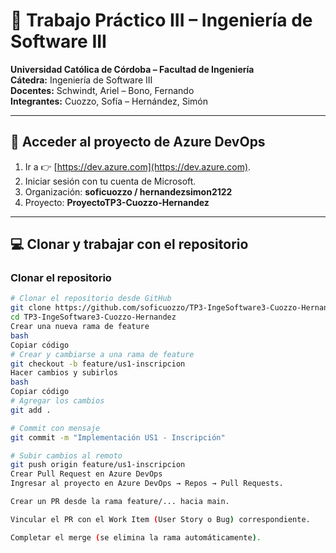 # 📘 Trabajo Práctico III – Ingeniería de Software III  

**Universidad Católica de Córdoba – Facultad de Ingeniería**  
**Cátedra:** Ingeniería de Software III  
**Docentes:** Schwindt, Ariel – Bono, Fernando  
**Integrantes:** Cuozzo, Sofía – Hernández, Simón  

---

## 🚀 Acceder al proyecto de Azure DevOps  

1. Ir a 👉 [https://dev.azure.com](https://dev.azure.com).  
2. Iniciar sesión con tu cuenta de Microsoft.  
3. Organización: **soficuozzo / hernandezsimon2122**  
4. Proyecto: **ProyectoTP3-Cuozzo-Hernandez**  

---

## 💻 Clonar y trabajar con el repositorio  

### Clonar el repositorio
```bash
# Clonar el repositorio desde GitHub
git clone https://github.com/soficuozzo/TP3-IngeSoftware3-Cuozzo-Hernandez.git
cd TP3-IngeSoftware3-Cuozzo-Hernandez
Crear una nueva rama de feature
bash
Copiar código
# Crear y cambiarse a una rama de feature
git checkout -b feature/us1-inscripcion
Hacer cambios y subirlos
bash
Copiar código
# Agregar los cambios
git add .

# Commit con mensaje
git commit -m "Implementación US1 - Inscripción"

# Subir cambios al remoto
git push origin feature/us1-inscripcion
Crear Pull Request en Azure DevOps
Ingresar al proyecto en Azure DevOps → Repos → Pull Requests.

Crear un PR desde la rama feature/... hacia main.

Vincular el PR con el Work Item (User Story o Bug) correspondiente.

Completar el merge (se elimina la rama automáticamente).
